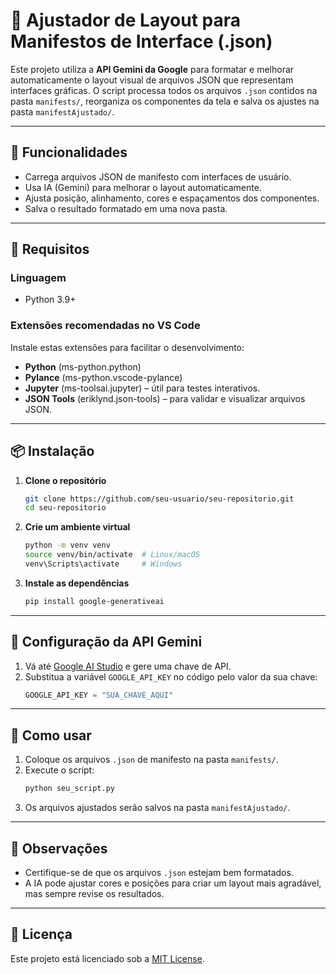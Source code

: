 
# 🧊 Ajustador de Layout para Manifestos de Interface (.json)

Este projeto utiliza a **API Gemini da Google** para formatar e melhorar automaticamente o layout visual de arquivos JSON que representam interfaces gráficas. O script processa todos os arquivos `.json` contidos na pasta `manifests/`, reorganiza os componentes da tela e salva os ajustes na pasta `manifestAjustado/`.

---

## 🚀 Funcionalidades

- Carrega arquivos JSON de manifesto com interfaces de usuário.
- Usa IA (Gemini) para melhorar o layout automaticamente.
- Ajusta posição, alinhamento, cores e espaçamentos dos componentes.
- Salva o resultado formatado em uma nova pasta.

---

## 🧰 Requisitos

### Linguagem
- Python 3.9+

### Extensões recomendadas no VS Code
Instale estas extensões para facilitar o desenvolvimento:

- **Python** (ms-python.python)
- **Pylance** (ms-python.vscode-pylance)
- **Jupyter** (ms-toolsai.jupyter) – útil para testes interativos.
- **JSON Tools** (eriklynd.json-tools) – para validar e visualizar arquivos JSON.

---

## 📦 Instalação

1. **Clone o repositório**
   ```bash
   git clone https://github.com/seu-usuario/seu-repositorio.git
   cd seu-repositorio
   ```

2. **Crie um ambiente virtual**
   ```bash
   python -m venv venv
   source venv/bin/activate  # Linux/macOS
   venv\Scripts\activate     # Windows
   ```

3. **Instale as dependências**
   ```bash
   pip install google-generativeai
   ```

---

## 🔑 Configuração da API Gemini

1. Vá até [Google AI Studio](https://aistudio.google.com/app/apikey) e gere uma chave de API.
2. Substitua a variável `GOOGLE_API_KEY` no código pelo valor da sua chave:
   ```python
   GOOGLE_API_KEY = "SUA_CHAVE_AQUI"
   ```

---

## 📁 Como usar

1. Coloque os arquivos `.json` de manifesto na pasta `manifests/`.
2. Execute o script:
   ```bash
   python seu_script.py
   ```
3. Os arquivos ajustados serão salvos na pasta `manifestAjustado/`.

---

## 📝 Observações

- Certifique-se de que os arquivos `.json` estejam bem formatados.
- A IA pode ajustar cores e posições para criar um layout mais agradável, mas sempre revise os resultados.

---

## 📃 Licença

Este projeto está licenciado sob a [MIT License](LICENSE).
